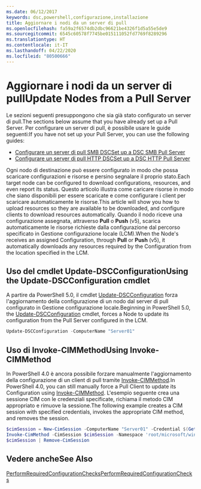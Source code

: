 ```yaml
---
ms.date: 06/12/2017
keywords: dsc,powershell,configurazione,installazione
title: Aggiornare i nodi da un server di pull
ms.openlocfilehash: fa59a2f6574db2dbc96621be4326f1d5a55e5de9
ms.sourcegitcommit: 6545c60578f7745be015111052fd7769f8289296
ms.translationtype: HT
ms.contentlocale: it-IT
ms.lasthandoff: 04/22/2020
ms.locfileid: "80500666"
---
```

# <a name="update-nodes-from-a-pull-server"></a><span data-ttu-id="28af9-103">Aggiornare i nodi da un server di pull</span><span class="sxs-lookup"><span data-stu-id="28af9-103">Update Nodes from a Pull Server</span></span>

<span data-ttu-id="28af9-104">Le sezioni seguenti presuppongono che sia già stato configurato un server di pull.</span><span class="sxs-lookup"><span data-stu-id="28af9-104">The sections below assume that you have already set up a Pull Server.</span></span> <span data-ttu-id="28af9-105">Per configurare un server di pull, è possibile usare le guide seguenti:</span><span class="sxs-lookup"><span data-stu-id="28af9-105">If you have not set up your Pull Server, you can use the following guides:</span></span>

- [<span data-ttu-id="28af9-106">Configurare un server di pull SMB DSC</span><span class="sxs-lookup"><span data-stu-id="28af9-106">Set up a DSC SMB Pull Server</span></span>](pullServerSmb.md)
- [<span data-ttu-id="28af9-107">Configurare un server di pull HTTP DSC</span><span class="sxs-lookup"><span data-stu-id="28af9-107">Set up a DSC HTTP Pull Server</span></span>](pullServer.md)

<span data-ttu-id="28af9-108">Ogni nodo di destinazione può essere configurato in modo che possa scaricare configurazioni e risorse e persino segnalare il proprio stato.</span><span class="sxs-lookup"><span data-stu-id="28af9-108">Each target node can be configured to download configurations, resources, and even report its status.</span></span> <span data-ttu-id="28af9-109">Questo articolo illustra come caricare risorse in modo che siano disponibili per essere scaricate e come configurare i client per scaricare automaticamente le risorse.</span><span class="sxs-lookup"><span data-stu-id="28af9-109">This article will show you how to upload resources so they are available to be downloaded, and configure clients to download resources automatically.</span></span> <span data-ttu-id="28af9-110">Quando il nodo riceve una configurazione assegnata, attraverso **Pull** o **Push** (v5), scarica automaticamente le risorse richieste dalla configurazione dal percorso specificato in Gestione configurazione locale (LCM).</span><span class="sxs-lookup"><span data-stu-id="28af9-110">When the Node's receives an assigned Configuration, through **Pull** or **Push** (v5), it automatically downloads any resources required by the Configuration from the location specified in the LCM.</span></span>

## <a name="using-the-update-dscconfiguration-cmdlet"></a><span data-ttu-id="28af9-111">Uso del cmdlet Update-DSCConfiguration</span><span class="sxs-lookup"><span data-stu-id="28af9-111">Using the Update-DSCConfiguration cmdlet</span></span>

<span data-ttu-id="28af9-112">A partire da PowerShell 5.0, il cmdlet [Update-DSCConfiguration](/powershell/module/psdesiredstateconfiguration/update-dscconfiguration) forza l'aggiornamento della configurazione di un nodo dal server di pull configurato in Gestione configurazione locale.</span><span class="sxs-lookup"><span data-stu-id="28af9-112">Beginning in PowerShell 5.0, the [Update-DSCConfiguration](/powershell/module/psdesiredstateconfiguration/update-dscconfiguration) cmdlet, forces a Node to update its configuration from the Pull Server configured in the LCM.</span></span>

```powershell
Update-DSCConfiguration -ComputerName "Server01"
```

## <a name="using-invoke-cimmethod"></a><span data-ttu-id="28af9-113">Uso di Invoke-CIMMethod</span><span class="sxs-lookup"><span data-stu-id="28af9-113">Using Invoke-CIMMethod</span></span>

<span data-ttu-id="28af9-114">In PowerShell 4.0 è ancora possibile forzare manualmente l'aggiornamento della configurazione di un client di pull tramite [Invoke-CIMMethod](/powershell/module/cimcmdlets/invoke-cimmethod).</span><span class="sxs-lookup"><span data-stu-id="28af9-114">In PowerShell 4.0, you can still manually force a Pull Client to update its Configuration using [Invoke-CIMMethod](/powershell/module/cimcmdlets/invoke-cimmethod).</span></span> <span data-ttu-id="28af9-115">L'esempio seguente crea una sessione CIM con le credenziali specificate, richiama il metodo CIM appropriato e rimuove la sessione.</span><span class="sxs-lookup"><span data-stu-id="28af9-115">The following example creates a CIM session with specified credentials, invokes the appropriate CIM method, and removes the session.</span></span>

```powershell
$cimSession = New-CimSession -ComputerName "Server01" -Credential $(Get-Credential)
Invoke-CimMethod -CimSession $cimSession -Namespace 'root/microsoft/windows/desiredstateconfiguration' -Class 'MSFT_DscLocalConfigurationManager' -MethodName 'PerformRequiredConfigurationChecks' -Arguments @{ 'Flags' = [uint32]1 } -Verbose
$cimSession | Remove-CimSession
```

## <a name="see-also"></a><span data-ttu-id="28af9-116">Vedere anche</span><span class="sxs-lookup"><span data-stu-id="28af9-116">See Also</span></span>

[<span data-ttu-id="28af9-117">PerformRequiredConfigurationChecks</span><span class="sxs-lookup"><span data-stu-id="28af9-117">PerformRequiredConfigurationChecks</span></span>](../reference/mof-classes/msft-dsclocalconfigurationmanager-performrequiredconfigurationchecks.md)
